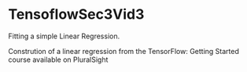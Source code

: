 # TensoflowSec3Vid3
Fitting a simple Linear Regression.

Constrution of a linear regression from the TensorFlow: Getting Started course available on PluralSight
